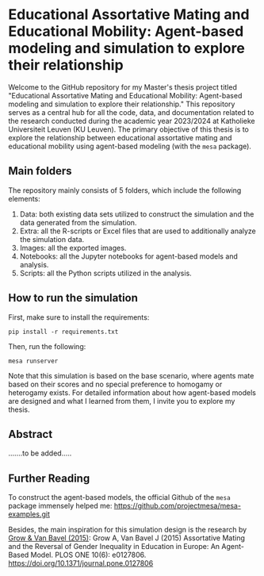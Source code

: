 # Educational Assortative Mating and Educational Mobility: Agent-based modeling and simulation to explore their relationship

Welcome to the GitHub repository for my Master's thesis project titled "Educational Assortative Mating and Educational Mobility:
Agent-based modeling and simulation to explore their relationship." This repository serves as a central hub for all the code, data, and documentation related to the research conducted during the academic year 2023/2024 at Katholieke Universiteit Leuven (KU Leuven). The primary objective of this thesis is to explore the relationship between educational assortative mating and educational mobility using agent-based modeling (with the `mesa` package).

## Main folders
The repository mainly consists of 5 folders, which include the following elements:
1. Data: both existing data sets utilized to construct the simulation and the data generated from the simulation.
2. Extra: all the R-scripts or Excel files that are used to additionally analyze the simulation data.
3. Images: all the exported images.
4. Notebooks: all the Jupyter notebooks for agent-based models and analysis.
5. Scripts: all the Python scripts utilized in the analysis.

## How to run the simulation
First, make sure to install the requirements:
```
pip install -r requirements.txt
```

Then, run the following:
```
mesa runserver
```
Note that this simulation is based on the base scenario, where agents mate based on their scores and no special preference to homogamy or heterogamy exists. For detailed information about how agent-based models are designed and what I learned from them,  I invite you to explore my thesis.

## Abstract
.......to be added.....


## Further Reading
To construct the agent-based models, the official Github of the `mesa` package immensely helped me: 
https://github.com/projectmesa/mesa-examples.git

Besides, the main inspiration for this simulation design is the research by [Grow & Van Bavel (2015)](https://doi.org/10.1371/journal.pone.0127806): 
Grow A, Van Bavel J (2015) Assortative Mating and the Reversal of Gender Inequality in Education in Europe: An Agent-Based Model. PLOS ONE 10(6): e0127806. https://doi.org/10.1371/journal.pone.0127806 

